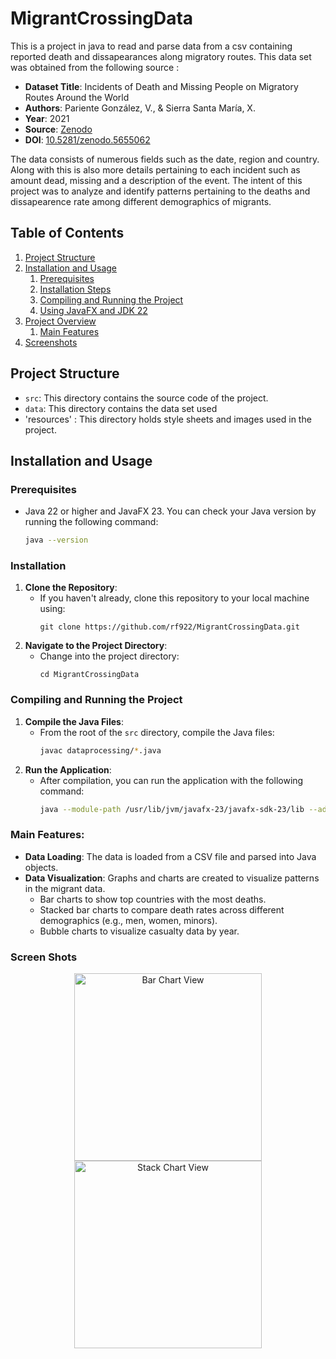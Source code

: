 # MigrantCrossingData

This is a project in java to read and parse data from a csv containing reported death and dissapearances along migratory routes. This data set was obtained from the following source :

- **Dataset Title**: Incidents of Death and Missing People on Migratory Routes Around the World
- **Authors**: Pariente González, V., & Sierra Santa María, X.
- **Year**: 2021
- **Source**: [Zenodo](https://zenodo.org/record/5655062)
- **DOI**: [10.5281/zenodo.5655062](https://doi.org/10.5281/zenodo.5655062)

The data consists of numerous fields such as the date, region and country. Along with this is also more details pertaining to each incident such as amount dead, missing and a description of the event. The intent of this project was to analyze and identify patterns pertaining to the deaths and dissapearence rate among different demographics of migrants. 

## Table of Contents

1. [Project Structure](#project-structure)
2. [Installation and Usage](#installation-and-usage)
   1. [Prerequisites](#prerequisites)
   2. [Installation Steps](#installation-steps)
   3. [Compiling and Running the Project](#compiling-and-running-the-project)
   4. [Using JavaFX and JDK 22](#using-javafx-and-jdk-22)
3. [Project Overview](#project-overview)
   1. [Main Features](#main-features)
4. [Screenshots](#screenshots)

## Project Structure
- `src`: This directory contains the source code of the project.
- `data`: This directory contains the data set used
- 'resources' : This directory holds style sheets and images used in the project.

## Installation and Usage

### Prerequisites
- Java 22 or higher and JavaFX 23. You can check your Java version by running the following command:
  ```bash
  java --version
  ```
  
### Installation

1. **Clone the Repository**:
   - If you haven't already, clone this repository to your local machine using:
     ```
     git clone https://github.com/rf922/MigrantCrossingData.git
     ```
2. **Navigate to the Project Directory**:
   - Change into the project directory:
     ```
     cd MigrantCrossingData
     ```

### Compiling and Running the Project

1. **Compile the Java Files**:
   - From the root of the `src` directory, compile the Java files:
     ```bash
     javac dataprocessing/*.java
     ```
2. **Run the Application**:
   - After compilation, you can run the application with the following command:
     ```bash
     java --module-path /usr/lib/jvm/javafx-23/javafx-sdk-23/lib --add-modules javafx.controls,javafx.fxml dataprocessing.DataProcessing
     ```
### Main Features:

- **Data Loading**: The data is loaded from a CSV file and parsed into Java objects.
- **Data Visualization**: Graphs and charts are created to visualize patterns in the migrant data.
  - Bar charts to show top countries with the most deaths.
  - Stacked bar charts to compare death rates across different demographics (e.g., men, women, minors).
  - Bubble charts to visualize casualty data by year.
### Screen Shots


<p align="center">
  <img src="https://github.com/user-attachments/assets/7cc881b3-9575-43ca-9fc5-4111613b380d" alt="Bar Chart View" width="300"><br>
  <img src="https://github.com/user-attachments/assets/758b58d3-7a8e-4da0-ada1-d57d4b6c2c5c" alt="Stack Chart View" width="300">
</p>
